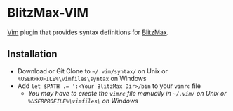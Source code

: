 # BlitzMax-VIM

[Vim](vim.org) plugin that provides syntax definitions for [BlitzMax](blitzmax.org).

## Installation
* Download or Git Clone to `~/.vim/syntax/` on Unix or `%USERPROFILE%\vimfiles\syntax` on Windows
* Add `let $PATH .= ':<Your BlitzMax Dir>/bin` to your `vimrc` file
  * _You may have to create the `vimrc` file manually in `~/.vim/` on Unix or `%USERPROFILE%\vimfiles\` on Windows_
